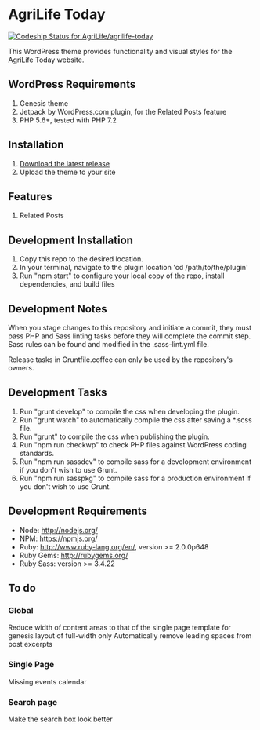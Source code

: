 # AgriLife Today
[![Codeship Status for AgriLife/agrilife-today](https://app.codeship.com/projects/e79b2410-2ee2-0137-03f5-66eddf10bdad/status?branch=master)](https://app.codeship.com/projects/331732)

This WordPress theme provides functionality and visual styles for the AgriLife Today website.

## WordPress Requirements

1. Genesis theme
2. Jetpack by WordPress.com plugin, for the Related Posts feature
3. PHP 5.6+, tested with PHP 7.2

## Installation

1. [Download the latest release](https://github.com/agrilife/agrilife-today/releases/latest)
2. Upload the theme to your site

## Features
1. Related Posts

## Development Installation

1. Copy this repo to the desired location.
2. In your terminal, navigate to the plugin location 'cd /path/to/the/plugin'
3. Run "npm start" to configure your local copy of the repo, install dependencies, and build files

## Development Notes

When you stage changes to this repository and initiate a commit, they must pass PHP and Sass linting tasks before they will complete the commit step. Sass rules can be found and modified in the .sass-lint.yml file.

Release tasks in Gruntfile.coffee can only be used by the repository's owners.

## Development Tasks

1. Run "grunt develop" to compile the css when developing the plugin.
2. Run "grunt watch" to automatically compile the css after saving a *.scss file.
3. Run "grunt" to compile the css when publishing the plugin.
4. Run "npm run checkwp" to check PHP files against WordPress coding standards.
5. Run "npm run sassdev" to compile sass for a development environment if you don't wish to use Grunt.
6. Run "npm run sasspkg" to compile sass for a production environment if you don't wish to use Grunt.

## Development Requirements

* Node: http://nodejs.org/
* NPM: https://npmjs.org/
* Ruby: http://www.ruby-lang.org/en/, version >= 2.0.0p648
* Ruby Gems: http://rubygems.org/
* Ruby Sass: version >= 3.4.22

## To do
### Global
Reduce width of content areas to that of the single page template for genesis layout of full-width only
Automatically remove leading spaces from post excerpts

### Single Page
Missing events calendar

### Search page
Make the search box look better
